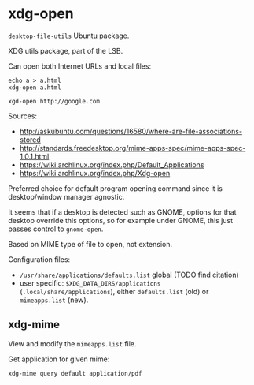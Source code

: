 # xdg-open

`desktop-file-utils` Ubuntu package.

XDG utils package, part of the LSB.

Can open both Internet URLs and local files:

    echo a > a.html
    xdg-open a.html

    xgd-open http://google.com

Sources:

- <http://askubuntu.com/questions/16580/where-are-file-associations-stored>
- <http://standards.freedesktop.org/mime-apps-spec/mime-apps-spec-1.0.1.html>
- <https://wiki.archlinux.org/index.php/Default_Applications>
- <https://wiki.archlinux.org/index.php/Xdg-open>

Preferred choice for default program opening command since it is desktop/window manager agnostic.

It seems that if a desktop is detected such as GNOME, options for that desktop override this options, so for example under GNOME, this just passes control to `gnome-open`.

Based on MIME type of file to open, not extension.

Configuration files:

- `/usr/share/applications/defaults.list` global (TODO find citation)
- user specific: `$XDG_DATA_DIRS/applications` (`.local/share/applications`), either `defaults.list` (old) or `mimeapps.list` (new).

## xdg-mime

View and modify the `mimeapps.list` file.

Get application for given mime:

    xdg-mime query default application/pdf
